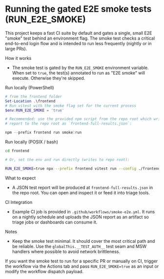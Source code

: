 # Running the gated E2E smoke tests (RUN_E2E_SMOKE)

This project keeps a fast CI suite by default and gates a single, small E2E "smoke" test behind an environment flag. The smoke test checks a critical end-to-end login flow and is intended to run less frequently (nightly or in large PRs).

How it works

- The smoke test is gated by the `RUN_E2E_SMOKE` environment variable. When set to `true`, the test(s) annotated to run as "E2E smoke" will execute. Otherwise they're skipped.

Run locally (PowerShell)

```powershell
# from the frontend folder
Set-Location .\frontend
# Run vitest with the smoke flag set for the current process
$env:RUN_E2E_SMOKE = 'true'

# Recommended: use the provided npm script from the repo root which writes the
# report to the repo root as `frontend-full-results.json`:

npm --prefix frontend run smoke:run
```

Run locally (POSIX / bash)

```bash
cd frontend

# Or, set the env and run directly (writes to repo root):

RUN_E2E_SMOKE=true npx --prefix frontend vitest run --config ./frontend/vitest.config.js --reporter json > ./frontend-full-results.json
```

What to expect
- A JSON test report will be produced at `frontend-full-results.json` in the repo root. You can open and inspect it or feed it into triage tools.

CI Integration
- Example CI job is provided in `.github/workflows/smoke-e2e.yml`. It runs on a nightly schedule and uploads the JSON report as an artifact so triage jobs or dashboards can consume it.

Notes
- Keep the smoke test minimal. It should cover the most critical path and be reliable. Use the `globalThis.__TEST_AUTH__` test seam and MSW handlers where possible to avoid network brittleness.

If you want the smoke test to run for a specific PR or manually on CI, trigger the workflow via the Actions tab and pass `RUN_E2E_SMOKE=true` as an input or modify the workflow dispatch payload.
